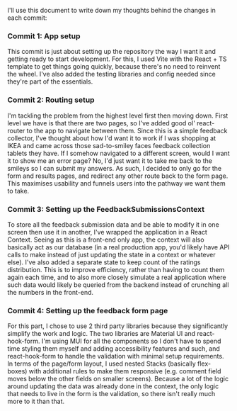 I'll use this document to write down my thoughts behind the changes in each commit:

### Commit 1: App setup
This commit is just about setting up the repository the way I want it and getting ready to start development. For this, I used Vite with the React + TS template to get things going quickly, because there's no need to reinvent the wheel. I've also added the testing libraries and config needed since they're part of the essentials.

### Commit 2: Routing setup
I'm tackling the problem from the highest level first then moving down. First level we have is that there are two pages, so I've added good ol' react-router to the app to navigate between them. Since this is a simple feedback collector, I've thought about how I'd want it to work if I was shopping at IKEA and came across those sad-to-smiley faces feedback collection tablets they have. If I somehow navigated to a different screen, would I want it to show me an error page? No, I'd just want it to take me back to the smileys so I can submit my answers. As such, I decided to only go for the form and results pages, and redirect any other route back to the form page. This maximises usability and funnels users into the pathway we want them to take.

### Commit 3: Setting up the FeedbackSubmissionsContext
To store all the feedback submission data and be able to modify it in one screen then use it in another, I've wrapped the application in a React Context. Seeing as this is a front-end only app, the context will also basically act as our database (in a real production app, you'd likely have API calls to make instead of just updating the state in a context or whatever else). 
I've also added a separate state to keep count of the ratings distribution. This is to improve efficiency, rather than having to count them again each time, and to also more closely simulate a real application where such data would likely be queried from the backend instead of crunching all the numbers in the front-end.

### Commit 4: Setting up the feedback form page
For this part, I chose to use 2 third party libraries because they significantly simplify the work and logic. The two libraries are Material UI and react-hook-form. I'm using MUI for all the components so I don't have to spend time styling them myself and adding accessibility features and such, and react-hook-form to handle the validation with minimal setup requirements.
In terms of the page/form layout, I used nested Stacks (basically flex-boxes) with additional rules to make them responsive (e.g. comment field moves below the other fields on smaller screens). 
Because a lot of the logic around updating the data was already done in the context, the only logic that needs to live in the form is the validation, so there isn't really much more to it than that.
